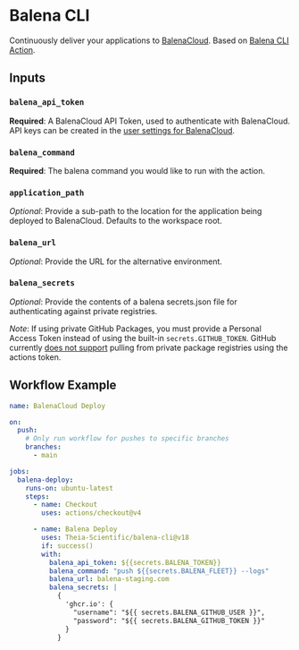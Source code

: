 # Balena CLI

Continuously deliver your applications to [BalenaCloud](https://www.balena.io/). Based on [Balena CLI Action](https://github.com/bekriebel/balena-cli-action).

## Inputs

### `balena_api_token`

**Required**: A BalenaCloud API Token, used to authenticate with BalenaCloud. API keys can be created in the [user settings for BalenaCloud](https://dashboard.balena-cloud.com/preferences/access-tokens).

### `balena_command`

**Required**: The balena command you would like to run with the action.

### `application_path`

_Optional_: Provide a sub-path to the location for the application being deployed to BalenaCloud. Defaults to the workspace root.

### `balena_url`

_Optional_: Provide the URL for the alternative environment.

### `balena_secrets`

_Optional_: Provide the contents of a balena secrets.json file for authenticating against private registries.

_Note_: If using private GitHub Packages, you must provide a Personal Access Token instead of using the built-in `secrets.GITHUB_TOKEN`. GitHub currently [does not support](https://github.community/t5/GitHub-Actions/GITHUB-TOKEN-cannot-access-private-packages/m-p/35240) pulling from private package registries using the actions token.

## Workflow Example

```yaml
name: BalenaCloud Deploy

on:
  push:
    # Only run workflow for pushes to specific branches
    branches:
      - main

jobs:
  balena-deploy:
    runs-on: ubuntu-latest
    steps:
      - name: Checkout
        uses: actions/checkout@v4

      - name: Balena Deploy
        uses: Theia-Scientific/balena-cli@v18
        if: success()
        with:
          balena_api_token: ${{secrets.BALENA_TOKEN}}
          balena_command: "push ${{secrets.BALENA_FLEET}} --logs"
          balena_url: balena-staging.com
          balena_secrets: |
            {
              'ghcr.io': {
                "username": "${{ secrets.BALENA_GITHUB_USER }}",
                "password": "${{ secrets.BALENA_GITHUB_TOKEN }}"
              }
            }
```
